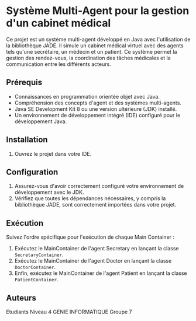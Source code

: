 # Système Multi-Agent pour la gestion d'un cabinet médical

Ce projet est un système multi-agent développé en Java avec l'utilisation de la bibliothèque JADE. Il simule un cabinet médical virtuel avec des agents tels qu'une secrétaire, un médecin et un patient. Ce système permet la gestion des rendez-vous, la coordination des tâches médicales et la communication entre les différents acteurs.

## Prérequis

- Connaissances en programmation orientée objet avec Java.
- Compréhension des concepts d'agent et des systèmes multi-agents.
- Java SE Development Kit 8 ou une version ultérieure (JDK) installé.
- Un environnement de développement intégré (IDE) configuré pour le développement Java.

## Installation

1. Ouvrez le projet dans votre IDE.


## Configuration

1. Assurez-vous d'avoir correctement configuré votre environnement de développement avec le JDK.
2. Vérifiez que toutes les dépendances nécessaires, y compris la bibliothèque JADE, sont correctement importées dans votre projet.

## Exécution

Suivez l'ordre spécifique pour l'exécution de chaque Main Container :

1. Exécutez le MainContainer de l'agent Secretary en lançant la classe `SecretaryContainer`.
2. Exécutez le MainContainer de l'agent Doctor en lançant la classe `DoctorContainer`.
3. Enfin, exécutez le MainContainer de l'agent Patient en lançant la classe `PatientContainer`.

## Auteurs
Etudiants Niveau 4 GENIE INFORMATIQUE Groupe 7